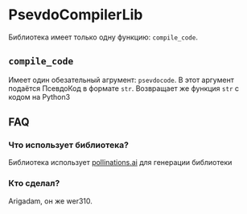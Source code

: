 # PsevdoCompilerLib

Библиотека имеет только одну функцию: `compile_code`.

## `compile_code`

Имеет один обезательный агрумент: `psevdocode`. В этот аргумент подаётся ПсевдоКод в формате `str`.
Возвращает же функция `str` с кодом на Python3

## FAQ
### Что использует библиотека?

Библиотека использует [pollinations.ai](https://pollinations.ai/) для генерации библиотеки

### Кто сделал?
Arigadam, он же wer310.
